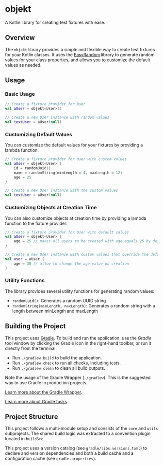 # objekt

A Kotlin library for creating test fixtures with ease.

## Overview

The `objekt` library provides a simple and flexible way to create test fixtures for your Kotlin classes. It uses the [EasyRandom](https://github.com/j-easy/easy-random) library to generate random values for your class properties, and allows you to customize the default values as needed.

## Usage

### Basic Usage

```kotlin
// Create a fixture provider for User
val aUser = objekt<User>()

// Create a new User instance with random values
val testUser = aUser(null)
```

### Customizing Default Values

You can customize the default values for your fixtures by providing a lambda function:

```kotlin
// Create a fixture provider for User with custom values
val aUser = objekt<User> {
    id = randomUuid()
    name = randomString(minLength = 4, maxLength = 12)
    age = 25
}

// Create a new User instance with the custom values
val testUser = aUser(null)
```

### Customizing Objects at Creation Time

You can also customize objects at creation time by providing a lambda function to the fixture provider:

```kotlin
// Create a fixture provider for User with default values
val aUser = objekt<User> {
    age = 25 // makes all users to be created with age equals 25 by default
}

// Create a new User instance with custom values that override the defaults
val user = aUser {
    age = 30 // allow to change the age value on creation
}
```

### Utility Functions

The library provides several utility functions for generating random values:

- `randomUuid()`: Generates a random UUID string
- `randomString(minLength, maxLength)`: Generates a random string with a length between minLength and maxLength

## Building the Project

This project uses [Gradle](https://gradle.org/). To build and run the application, use the *Gradle* tool window by
clicking the Gradle icon in the right-hand toolbar, or run it directly from the terminal:

* Run `./gradlew build` to build the application.
* Run `./gradlew check` to run all checks, including tests.
* Run `./gradlew clean` to clean all build outputs.

Note the usage of the Gradle Wrapper (`./gradlew`). This is the suggested way to use Gradle in production projects.

[Learn more about the Gradle Wrapper](https://docs.gradle.org/current/userguide/gradle_wrapper.html).

[Learn more about Gradle tasks](https://docs.gradle.org/current/userguide/command_line_interface.html#common_tasks).

## Project Structure

This project follows a multi-module setup and consists of the `core` and `utils` subprojects. The shared
build logic was extracted to a convention plugin located in `buildSrc`.

This project uses a version catalog (see `gradle/libs.versions.toml`) to declare and version dependencies and both a
build cache and a configuration cache (see `gradle.properties`).
